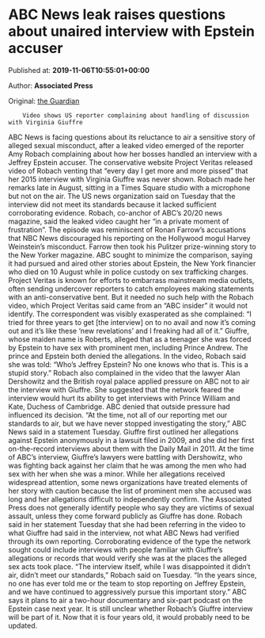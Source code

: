 
# ABC News leak raises questions about unaired interview with Epstein accuser

Published at: **2019-11-06T10:55:01+00:00**

Author: **Associated Press**

Original: [the Guardian](https://www.theguardian.com/media/2019/nov/06/abc-news-leak-raises-questions-about-unaired-interview-with-epstein-accuser)


        Video shows US reporter complaining about handling of discussion with Virginia Giuffre
      
ABC News is facing questions about its reluctance to air a sensitive story of alleged sexual misconduct, after a leaked video emerged of the reporter Amy Robach complaining about how her bosses handled an interview with a Jeffrey Epstein accuser.
The conservative website Project Veritas released video of Robach venting that “every day I get more and more pissed” that her 2015 interview with Virginia Giuffre was never shown. Robach made her remarks late in August, sitting in a Times Square studio with a microphone but not on the air.
The US news organization said on Tuesday that the interview did not meet its standards because it lacked sufficient corroborating evidence. Robach, co-anchor of ABC’s 20/20 news magazine, said the leaked video caught her “in a private moment of frustration”.
The episode was reminiscent of Ronan Farrow’s accusations that NBC News discouraged his reporting on the Hollywood mogul Harvey Weinstein’s misconduct. Farrow then took his Pulitzer prize-winning story to the New Yorker magazine.
ABC sought to minimize the comparison, saying it had pursued and aired other stories about Epstein, the New York financier who died on 10 August while in police custody on sex trafficking charges.
Project Veritas is known for efforts to embarrass mainstream media outlets, often sending undercover reporters to catch employees making statements with an anti-conservative bent. But it needed no such help with the Robach video, which Project Veritas said came from an “ABC insider” it would not identify.
The correspondent was visibly exasperated as she complained: “I tried for three years to get [the interview] on to no avail and now it’s coming out and it’s like these ‘new revelations’ and I freaking had all of it.”
Giuffre, whose maiden name is Roberts, alleged that as a teenager she was forced by Epstein to have sex with prominent men, including Prince Andrew. The prince and Epstein both denied the allegations.
In the video, Robach said she was told: “Who’s Jeffrey Epstein? No one knows who that is. This is a stupid story.”
Robach also complained in the video that the lawyer Alan Dershowitz and the British royal palace applied pressure on ABC not to air the interview with Giuffre. She suggested that the network feared the interview would hurt its ability to get interviews with Prince William and Kate, Duchess of Cambridge.
ABC denied that outside pressure had influenced its decision.
“At the time, not all of our reporting met our standards to air, but we have never stopped investigating the story,” ABC News said in a statement Tuesday.
Giuffre first outlined her allegations against Epstein anonymously in a lawsuit filed in 2009, and she did her first on-the-record interviews about them with the Daily Mail in 2011. At the time of ABC’s interview, Giuffre’s lawyers were battling with Dershowitz, who was fighting back against her claim that he was among the men who had sex with her when she was a minor.
While her allegations received widespread attention, some news organizations have treated elements of her story with caution because the list of prominent men she accused was long and her allegations difficult to independently confirm.
The Associated Press does not generally identify people who say they are victims of sexual assault, unless they come forward publicly as Giuffre has done.
Robach said in her statement Tuesday that she had been referring in the video to what Giuffre had said in the interview, not what ABC News had verified through its own reporting. Corroborating evidence of the type the network sought could include interviews with people familiar with Giuffre’s allegations or records that would verify she was at the places the alleged sex acts took place.
“The interview itself, while I was disappointed it didn’t air, didn’t meet our standards,” Robach said on Tuesday. “In the years since, no one has ever told me or the team to stop reporting on Jeffrey Epstein, and we have continued to aggressively pursue this important story.”
ABC says it plans to air a two-hour documentary and six-part podcast on the Epstein case next year.
It is still unclear whether Robach’s Giuffre interview will be part of it. Now that it is four years old, it would probably need to be updated.

